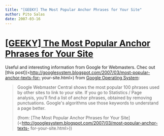 ```yaml
---
title: "[GEEKY] The Most Popular Anchor Phrases for Your Site"
author: Pito Salas
date: 2007-03-16
---
```

# [[GEEKY] The Most Popular Anchor Phrases for Your Site](None)




Useful and interesting information from Google for Webmasters. Chec out [this
post](<http://googlesystem.blogspot.com/2007/03/most-popular-anchor-texts-for-
your-site.html>) from [Google Operating
System](<http://googlesystem.blogspot.com/index.html>):

> Google Webmaster Central shows the most popular 100 phrases used by other
> sites to link to your site. If you go to Statistics / Page analysis, you'll
> find a list of anchor phrases, obtained by removing punctuations. Google's
> algorithms use those keywords to understand a page better.
>
> (from: [The Most Popular Anchor Phrases for Your
> Site](<http://googlesystem.blogspot.com/2007/03/most-popular-anchor-texts-
> for-your-site.html>))


